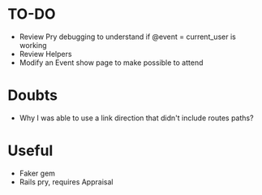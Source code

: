 # TO-DO

- Review Pry debugging to understand if @event = current_user is working
- Review Helpers
- Modify an Event show page to make possible to attend

# Doubts

- Why I was able to use a link direction that didn't include routes paths?

# Useful

- Faker gem
- Rails pry, requires Appraisal